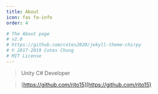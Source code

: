 ```yaml
---
title: About
icon: fas fa-info
order: 4

# The About page
# v2.0
# https://github.com/cotes2020/jekyll-theme-chirpy
# © 2017-2019 Cotes Chung
# MIT License
---
```


> Unity C# Developer

> [https://github.com/rito15](https://github.com/rito15)
